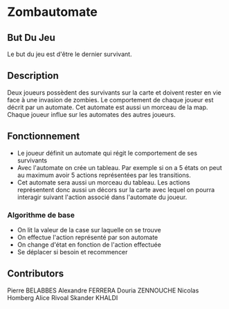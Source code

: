 # Zombautomate
## But Du Jeu  

Le but du jeu est d'être le dernier survivant.

## Description 

Deux joueurs possèdent des survivants sur la carte et doivent rester en vie face à une invasion de zombies.
Le comportement de chaque joueur est décrit par un automate.
Cet automate est aussi un morceau de la map.
Chaque joueur influe sur les automates des autres joueurs.

## Fonctionnement 

* Le joueur définit un automate qui régit le comportement de ses survivants
* Avec l'automate on crée un tableau. Par exemple si on a 5 états on peut au maximum avoir 5 actions représentées par les transitions.
* Cet automate sera aussi un morceau du tableau. Les actions représentent donc aussi un décors sur la carte avec lequel on pourra interagir suivant l'action associé dans l'automate du joueur.


### Algorithme de base 

* On lit la valeur de la case sur laquelle on se trouve
* On effectue l'action représenté par son automate 
* On change d'état en fonction de l'action effectuée
* Se déplacer si besoin et recommencer


## Contributors

Pierre BELABBES
Alexandre FERRERA
Douria ZENNOUCHE
Nicolas Homberg
Alice Rivoal
Skander KHALDI

